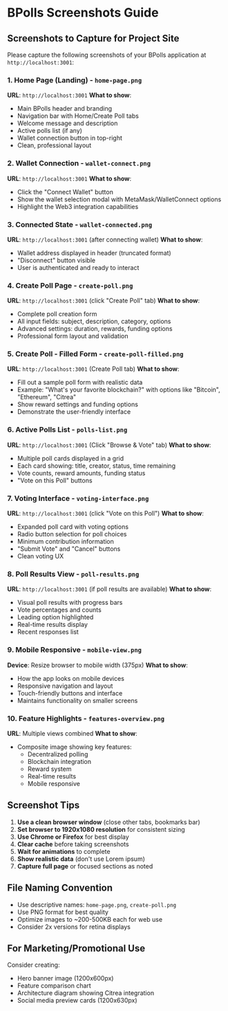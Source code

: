 # BPolls Screenshots Guide

## Screenshots to Capture for Project Site

Please capture the following screenshots of your BPolls application at `http://localhost:3001`:

### 1. Home Page (Landing) - `home-page.png`
**URL**: `http://localhost:3001`
**What to show**:
- Main BPolls header and branding
- Navigation bar with Home/Create Poll tabs
- Welcome message and description
- Active polls list (if any)
- Wallet connection button in top-right
- Clean, professional layout

### 2. Wallet Connection - `wallet-connect.png`
**URL**: `http://localhost:3001`
**What to show**:
- Click the "Connect Wallet" button
- Show the wallet selection modal with MetaMask/WalletConnect options
- Highlight the Web3 integration capabilities

### 3. Connected State - `wallet-connected.png`
**URL**: `http://localhost:3001` (after connecting wallet)
**What to show**:
- Wallet address displayed in header (truncated format)
- "Disconnect" button visible
- User is authenticated and ready to interact

### 4. Create Poll Page - `create-poll.png`
**URL**: `http://localhost:3001` (click "Create Poll" tab)
**What to show**:
- Complete poll creation form
- All input fields: subject, description, category, options
- Advanced settings: duration, rewards, funding options
- Professional form layout and validation

### 5. Create Poll - Filled Form - `create-poll-filled.png`
**URL**: `http://localhost:3001` (Create Poll tab)
**What to show**:
- Fill out a sample poll form with realistic data
- Example: "What's your favorite blockchain?" with options like "Bitcoin", "Ethereum", "Citrea"
- Show reward settings and funding options
- Demonstrate the user-friendly interface

### 6. Active Polls List - `polls-list.png`
**URL**: `http://localhost:3001` (Click "Browse & Vote" tab)
**What to show**:
- Multiple poll cards displayed in a grid
- Each card showing: title, creator, status, time remaining
- Vote counts, reward amounts, funding status
- "Vote on this Poll" buttons

### 7. Voting Interface - `voting-interface.png`
**URL**: `http://localhost:3001` (click "Vote on this Poll")
**What to show**:
- Expanded poll card with voting options
- Radio button selection for poll choices
- Minimum contribution information
- "Submit Vote" and "Cancel" buttons
- Clean voting UX

### 8. Poll Results View - `poll-results.png`
**URL**: `http://localhost:3001` (if poll results are available)
**What to show**:
- Visual poll results with progress bars
- Vote percentages and counts
- Leading option highlighted
- Real-time results display
- Recent responses list

### 9. Mobile Responsive - `mobile-view.png`
**Device**: Resize browser to mobile width (375px)
**What to show**:
- How the app looks on mobile devices
- Responsive navigation and layout
- Touch-friendly buttons and interface
- Maintains functionality on smaller screens

### 10. Feature Highlights - `features-overview.png`
**URL**: Multiple views combined
**What to show**:
- Composite image showing key features:
  - Decentralized polling
  - Blockchain integration
  - Reward system
  - Real-time results
  - Mobile responsive

## Screenshot Tips

1. **Use a clean browser window** (close other tabs, bookmarks bar)
2. **Set browser to 1920x1080 resolution** for consistent sizing
3. **Use Chrome or Firefox** for best display
4. **Clear cache** before taking screenshots
5. **Wait for animations** to complete
6. **Show realistic data** (don't use Lorem ipsum)
7. **Capture full page** or focused sections as noted

## File Naming Convention

- Use descriptive names: `home-page.png`, `create-poll.png`
- Use PNG format for best quality
- Optimize images to ~200-500KB each for web use
- Consider 2x versions for retina displays

## For Marketing/Promotional Use

Consider creating:
- Hero banner image (1200x600px)
- Feature comparison chart
- Architecture diagram showing Citrea integration
- Social media preview cards (1200x630px)